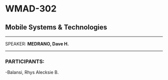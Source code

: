 # WMAD-302

## Mobile Systems & Technologies

---

SPEAKER: **MEDRANO, Dave H.**

---

### PARTICIPANTS:

-Balansi, Rhys Alecksie B.